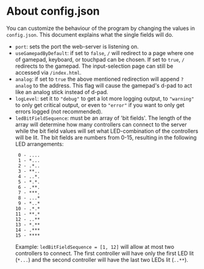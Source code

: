 About config.json
=================

You can customize the behaviour of the program by changing the values in
`config.json`. This document explains what the single fields will do.

  * `port`: sets the port the web-server is listening on.
  * `useGamepadByDefault`: if set to `false`, `/` will redirect to a
    page where one of gamepad, keyboard, or touchpad can be chosen.
    If set to `true`, `/` redirects to the gamepad. The input-selection
    page can still be accessed via `/index.html`.
  * `analog`: if set to `true` the above mentioned redirection will
    append `?analog` to the address. This flag will cause the gamepad's
    d-pad to act like an analog stick instead of d-pad.
  * `logLevel`: set it to `"debug"` to get a lot more logging output,
    to `"warning"` to only get critical output, or even to `"error"` if
    you want to only get errors logged (not recommended).
  * `ledBitFieldSequence`: must be an array of 'bit fields'. The length of the
    array will determine how many controllers can connect to the server while
    the bit field values will set what LED-combination of the controllers will
    be lit. The bit fields are numbers from 0-15, resulting in the following LED
    arrangements:
    ```
     0 - ....
     1 - *...
     2 - .*..
     3 - **..
     4 - ..*.
     5 - *.*.
     6 - .**.
     7 - ***.
     8 - ...*
     9 - *..*
    10 - .*.*
    11 - **.*
    12 - ..**
    13 - *.**
    14 - .***
    15 - ****
    ```
    Example: `ledBitFieldSequence = [1, 12]` will allow at most two controllers
    to connect. The first controller will have only the first LED lit (`*...`)
    and the second controller will have the last two LEDs lit (`..**`).
